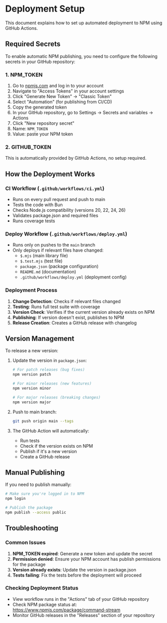 # Deployment Setup

This document explains how to set up automated deployment to NPM using GitHub Actions.

## Required Secrets

To enable automatic NPM publishing, you need to configure the following secrets in your GitHub repository:

### 1. NPM_TOKEN

1. Go to [npmjs.com](https://www.npmjs.com) and log in to your account
2. Navigate to "Access Tokens" in your account settings
3. Click "Generate New Token" → "Classic Token"
4. Select "Automation" (for publishing from CI/CD)
5. Copy the generated token
6. In your GitHub repository, go to Settings → Secrets and variables → Actions
7. Click "New repository secret"
8. Name: `NPM_TOKEN`
9. Value: paste your NPM token

### 2. GITHUB_TOKEN

This is automatically provided by GitHub Actions, no setup required.

## How the Deployment Works

### CI Workflow (`.github/workflows/ci.yml`)
- Runs on every pull request and push to main
- Tests the code with Bun
- Checks Node.js compatibility (versions 20, 22, 24, 26)
- Validates package.json and required files
- Runs coverage tests

### Deploy Workflow (`.github/workflows/deploy.yml`)
- Runs only on pushes to the `main` branch
- Only deploys if relevant files have changed:
  - `$.mjs` (main library file)
  - `$.test.mjs` (test file)
  - `package.json` (package configuration)
  - `README.md` (documentation)
  - `.github/workflows/deploy.yml` (deployment config)

### Deployment Process
1. **Change Detection**: Checks if relevant files changed
2. **Testing**: Runs full test suite with coverage
3. **Version Check**: Verifies if the current version already exists on NPM
4. **Publishing**: If version doesn't exist, publishes to NPM
5. **Release Creation**: Creates a GitHub release with changelog

## Version Management

To release a new version:

1. Update the version in `package.json`:
   ```bash
   # For patch releases (bug fixes)
   npm version patch
   
   # For minor releases (new features)
   npm version minor
   
   # For major releases (breaking changes)
   npm version major
   ```

2. Push to main branch:
   ```bash
   git push origin main --tags
   ```

3. The GitHub Action will automatically:
   - Run tests
   - Check if the version exists on NPM
   - Publish if it's a new version
   - Create a GitHub release

## Manual Publishing

If you need to publish manually:

```bash
# Make sure you're logged in to NPM
npm login

# Publish the package
npm publish --access public
```

## Troubleshooting

### Common Issues

1. **NPM_TOKEN expired**: Generate a new token and update the secret
2. **Permission denied**: Ensure your NPM account has publish permissions for the package
3. **Version already exists**: Update the version in package.json
4. **Tests failing**: Fix the tests before the deployment will proceed

### Checking Deployment Status

- View workflow runs in the "Actions" tab of your GitHub repository
- Check NPM package status at: https://www.npmjs.com/package/command-stream
- Monitor GitHub releases in the "Releases" section of your repository